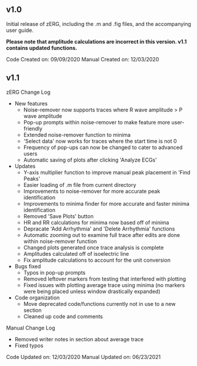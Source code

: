 ## v1.0
Initial release of zERG, including the .m and .fig files, and the accompanying user guide.

**Please note that amplitude calculations are incorrect in this version. v1.1 contains updated functions.**

Code Created on: 09/09/2020
Manual Created on: 12/03/2020

## v1.1

zERG Change Log
* New features
  * Noise-remover now supports traces where R wave amplitude > P wave amplitude
  * Pop-up prompts within noise-remover to make feature more user-friendly
  * Extended noise-remover function to minima
  * 'Select data' now works for traces where the start time is not 0
  * Frequency of pop-ups can now be changed to cater to advanced users
  * Automatic saving of plots after clicking 'Analyze ECGs'
* Updates
  * Y-axis multiplier function to improve manual peak placement in 'Find Peaks'
  * Easier loading of .m file from current directory
  * Improvements to noise-remover for more accurate peak identification
  * Improvements to minima finder for more accurate and faster minima identification
  * Removed 'Save Plots' button
  * HR and RR calculations for minima now based off of minima
  * Depracate 'Add Arrhythmia' and 'Delete Arrhythmia' functions
  * Automatic zooming out to examine full trace after edits are done within noise-remover function
  * Changed plots generated once trace analysis is complete
  * Amplitudes calculated off of isoelectric line
  * Fix amplitude calculations to account for the unit conversion
* Bugs fixed
  * Typos in pop-up prompts
  * Removed leftover markers from testing that interfered with plotting
  * Fixed issues with plotting average trace using minima (no markers were being placed unless window drastically expanded)
* Code organization
  * Move deprecated code/functions currently not in use to a new section
  * Cleaned up code and comments

Manual Change Log
* Removed writer notes in section about average trace
* Fixed typos

Code Updated on: 12/03/2020
Manual Updated on: 06/23/2021
